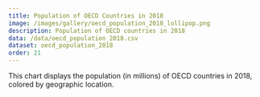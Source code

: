 ```yaml
---
title: Population of OECD Countries in 2018
image: /images/gallery/oecd_population_2018_lollipop.png
description: Population of OECD countries in 2018
data: /data/oecd_population_2018.csv
dataset: oecd_population_2018
order: 21
---
```


This chart displays the population (in millions) of OECD countries in 2018, colored by geographic location.